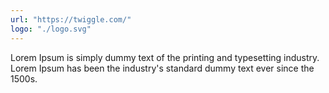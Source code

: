 ```yaml
---
url: "https://twiggle.com/"
logo: "./logo.svg"
---
```


Lorem Ipsum is simply dummy text of the printing and typesetting industry. Lorem Ipsum has been the industry's standard dummy text ever since the 1500s.
